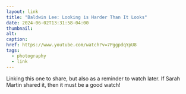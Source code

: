 ```yaml
---
layout: link
title: "Baldwin Lee: Looking is Harder Than It Looks"
date: 2024-06-02T13:31:58-04:00
thumbnail:
alt:
caption:
href: https://www.youtube.com/watch?v=7PggpdqYpU8
tags:
  - photography
  - link
---
```


Linking this one to share, but also as a reminder to watch later. If Sarah Martin shared it, then it must be a good watch!
